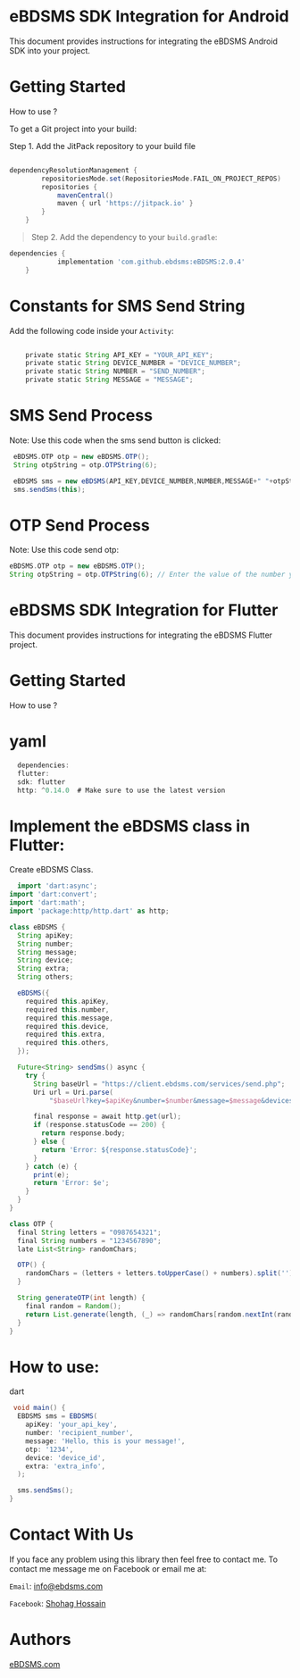 # eBDSMS SDK Integration for Android
This document provides instructions for integrating the eBDSMS Android SDK into your project. 

# Getting Started
> 
How to use ?

To get a Git project into your build:

Step 1. Add the JitPack repository to your build file 

``` build.gradle

dependencyResolutionManagement {
		repositoriesMode.set(RepositoriesMode.FAIL_ON_PROJECT_REPOS)
		repositories {
			mavenCentral()
			maven { url 'https://jitpack.io' }
		}
	}
 ```
> Step 2. Add the dependency to your `build.gradle`:
``` gradle
dependencies {
	        implementation 'com.github.ebdsms:eBDSMS:2.0.4'
	}
```

# Constants for SMS Send String
Add the following code inside your `Activity`:
``` gradle

    private static String API_KEY = "YOUR_API_KEY";
    private static String DEVICE_NUMBER = "DEVICE_NUMBER";
    private static String NUMBER = "SEND_NUMBER";
    private static String MESSAGE = "MESSAGE";
```  

# SMS Send Process
Note: Use this code when the sms send button is clicked:
``` gradle
 eBDSMS.OTP otp = new eBDSMS.OTP();
 String otpString = otp.OTPString(6);

 eBDSMS sms = new eBDSMS(API_KEY,DEVICE_NUMBER,NUMBER,MESSAGE+" "+otpString,null,null);
 sms.sendSms(this);
```
# OTP Send Process
Note: Use this code send otp:
``` gradle
eBDSMS.OTP otp = new eBDSMS.OTP();
String otpString = otp.OTPString(6); // Enter the value of the number you want to send OTP like 4,6
```

# eBDSMS SDK Integration for Flutter
This document provides instructions for integrating the eBDSMS Flutter project. 

# Getting Started
> 
How to use ?
# yaml
``` gradle
  dependencies:
  flutter:
  sdk: flutter
  http: ^0.14.0  # Make sure to use the latest version
```
# Implement the eBDSMS class in Flutter:
Create eBDSMS Class. 
``` gradle
  import 'dart:async';
import 'dart:convert';
import 'dart:math';
import 'package:http/http.dart' as http;

class eBDSMS {
  String apiKey;
  String number;
  String message;
  String device;
  String extra;
  String others;

  eBDSMS({
    required this.apiKey,
    required this.number,
    required this.message,
    required this.device,
    required this.extra,
    required this.others,
  });

  Future<String> sendSms() async {
    try {
      String baseUrl = "https://client.ebdsms.com/services/send.php";
      Uri url = Uri.parse(
          "$baseUrl?key=$apiKey&number=$number&message=$message&devices=$device&type=sms&prioritize=0");

      final response = await http.get(url);
      if (response.statusCode == 200) {
        return response.body;
      } else {
        return 'Error: ${response.statusCode}';
      }
    } catch (e) {
      print(e);
      return 'Error: $e';
    }
  }
}

class OTP {
  final String letters = "0987654321";
  final String numbers = "1234567890";
  late List<String> randomChars;

  OTP() {
    randomChars = (letters + letters.toUpperCase() + numbers).split('');
  }

  String generateOTP(int length) {
    final random = Random();
    return List.generate(length, (_) => randomChars[random.nextInt(randomChars.length)]).join();
  }
}

```
# How to use:
> 
dart
``` gradle
 void main() {
  EBDSMS sms = EBDSMS(
    apiKey: 'your_api_key',
    number: 'recipient_number',
    message: 'Hello, this is your message!',
    otp: '1234',
    device: 'device_id',
    extra: 'extra_info',
  );

  sms.sendSms();
}

```



# Contact With Us
If you face any problem using this library then feel free to contact me.
To contact me message me on Facebook or email me at:

`Email`: info@ebdsms.com

`Facebook`: <a href="https://www.facebook.com/M220719" rel="nofollow">Shohag Hossain</a> 

# Authors
<a href="https://www.ebdsms.com" rel="nofollow">eBDSMS.com</a>
